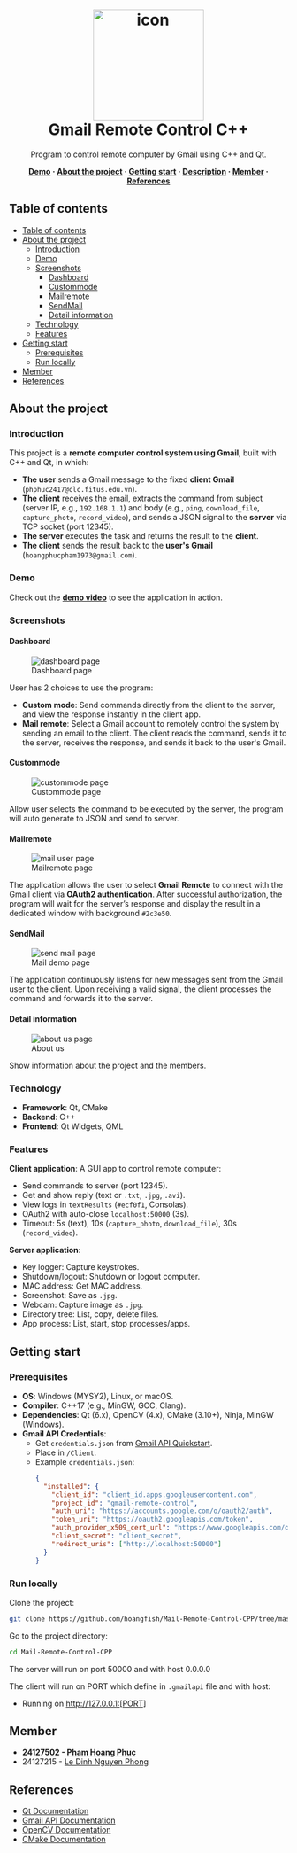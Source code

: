 <h1 align="center">
  <img src="./assets/logo_icon.png" alt="icon" width="200"></img>
  <br>
  <b>Gmail Remote Control C++</b>
</h1>

<p align="center">Program to control remote computer by Gmail using C++ and Qt.</p>
<div align="center">
  <b>
      <a href="https://youtu.be/bdlXKWeg4tY">Demo</a>
    <span> · </span>
      <a href="#about-the-project">About the project</a>
        <span> · </span>
      <a href="#getting-start">Getting start</a> 
        <span> · </span>
      <a href="#description">Description</a>
      <span> · </span>
      <a href="#member">Member</a>
      <span> · </span>
      <a href="#references">References</a>
  </b>
</div>

## Table of contents

- [Table of contents](#table-of-contents)
- [About the project](#about-the-project)
   - [Introduction](#introduction)
   - [Demo](#demo)
   - [Screenshots](#screenshots)
      - [Dashboard](#dashboard)
      - [Custommode](#custommode)
      - [Mailremote](#mailremote)
      - [SendMail](#sendmail)
      - [Detail information](#detail-information)
   - [Technology](#technology)
   - [Features](#features)
- [Getting start](#getting-start)
   - [Prerequisites](#prerequisites)
   - [Run locally](#run-locally)
- [Member](#member)
- [References](#references)

## About the project

### Introduction

This project is a **remote computer control system using Gmail**, built with C++ and Qt, in which:

- **The user** sends a Gmail message to the fixed **client Gmail** (`phphuc2417@clc.fitus.edu.vn`).
- **The client** receives the email, extracts the command from subject (server IP, e.g., `192.168.1.1`) and body (e.g., `ping`, `download_file`, `capture_photo`, `record_video`), and sends a JSON signal to the **server** via TCP socket (port 12345).
- **The server** executes the task and returns the result to the **client**.
- **The client** sends the result back to the **user's Gmail** (`hoangphucpham1973@gmail.com`).

### Demo

Check out the [**demo video**](https://youtu.be/bdlXKWeg4tY) to see the application in action.

### Screenshots

#### Dashboard

<figure>
  <img src="./assets/dashboard.png" alt="dashboard page"/>
  <figcaption>Dashboard page</figcaption>
</figure>

User has 2 choices to use the program:

- **Custom mode**: Send commands directly from the client to the server, and view the response instantly in the client app.
- **Mail remote**: Select a Gmail account to remotely control the system by sending an email to the client. The client reads the command, sends it to the server, receives the response, and sends it back to the user's Gmail.

#### Custommode

<figure>
  <img src="./assets/custommode.gif" alt="custommode page"/>
  <figcaption>Custommode page</figcaption>
</figure>

Allow user selects the command to be executed by the server, the program will auto generate to JSON and send to server.

#### Mailremote

<figure>
  <img src="./assets/mailuser.gif" alt="mail user page"/>
  <figcaption>Mailremote page</figcaption>
</figure>

The application allows the user to select **Gmail Remote** to connect with the Gmail client via **OAuth2 authentication**. After successful authorization, the program will wait for the server’s response and display the result in a dedicated window with background `#2c3e50`.

#### SendMail

<figure>
  <img src="./assets/sendclient.gif" alt="send mail page"/>
  <figcaption>Mail demo page</figcaption>
</figure>

The application continuously listens for new messages sent from the Gmail user to the client. Upon receiving a valid signal, the client processes the command and forwards it to the server.

#### Detail information

<figure>
  <img src="./assets/aboutus.gif" alt="about us page"/>
  <figcaption>About us</figcaption>
</figure>

Show information about the project and the members.

### Technology

- **Framework**: Qt, CMake
- **Backend**: C++
- **Frontend**: Qt Widgets, QML

### Features

**Client application**: A GUI app to control remote computer:
- Send commands to server (port 12345).
- Get and show reply (text or `.txt`, `.jpg`, `.avi`).
- View logs in `textResults` (`#ecf0f1`, Consolas).
- OAuth2 with auto-close `localhost:50000` (3s).
- Timeout: 5s (text), 10s (`capture_photo`, `download_file`), 30s (`record_video`).

**Server application**:
- Key logger: Capture keystrokes.
- Shutdown/logout: Shutdown or logout computer.
- MAC address: Get MAC address.
- Screenshot: Save as `.jpg`.
- Webcam: Capture image as `.jpg`.
- Directory tree: List, copy, delete files.
- App process: List, start, stop processes/apps.

## Getting start

### Prerequisites

- **OS**: Windows (MYSY2), Linux, or macOS.
- **Compiler**: C++17 (e.g., MinGW, GCC, Clang).
- **Dependencies**: Qt (6.x), OpenCV (4.x), CMake (3.10+), Ninja, MinGW (Windows).
- **Gmail API Credentials**:
  - Get `credentials.json` from [Gmail API Quickstart](https://developers.google.com/gmail/api/quickstart/python#authorize_credentials_for_a_desktop_application).
  - Place in `/Client`.
  - Example `credentials.json`:
    ```json
    {
      "installed": {
        "client_id": "client_id.apps.googleusercontent.com",
        "project_id": "gmail-remote-control",
        "auth_uri": "https://accounts.google.com/o/oauth2/auth",
        "token_uri": "https://oauth2.googleapis.com/token",
        "auth_provider_x509_cert_url": "https://www.googleapis.com/oauth2/v1/certs",
        "client_secret": "client_secret",
        "redirect_uris": ["http://localhost:50000"]
      }
    }
### Run locally

Clone the project:

```bash
git clone https://github.com/hoangfish/Mail-Remote-Control-CPP/tree/master
```

Go to the project directory:

```bash
cd Mail-Remote-Control-CPP
```

The server will run on port 50000 and with host 0.0.0.0


The client will run on PORT which define in `.gmailapi` file and with host:

-  Running on http://127.0.0.1:[PORT]

## Member

-  **24127502 - [Pham Hoang Phuc](https://github.com/hoangfish)**
-  24127215 - [Le Dinh Nguyen Phong](https://github.com/phongopg)

## References

- [Qt Documentation](https://doc.qt.io/)
- [Gmail API Documentation](https://developers.google.com/gmail/api/guides)
- [OpenCV Documentation](https://docs.opencv.org/)
- [CMake Documentation](https://cmake.org/documentation/)
